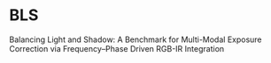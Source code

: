 # BLS
Balancing Light and Shadow: A Benchmark for Multi-Modal Exposure Correction via Frequency–Phase Driven RGB-IR Integration
